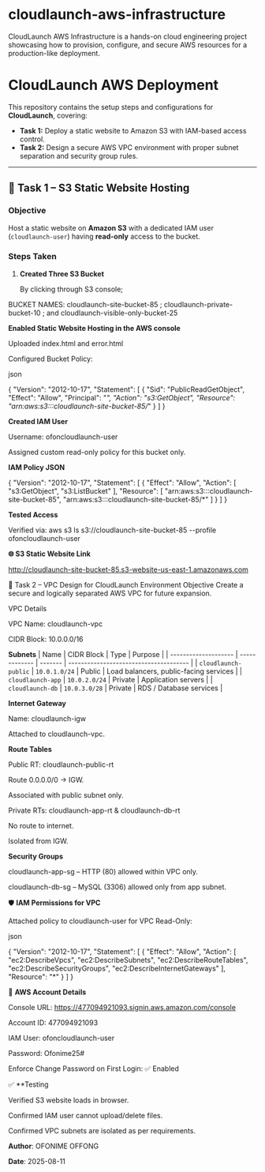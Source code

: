 # cloudlaunch-aws-infrastructure
CloudLaunch AWS Infrastructure is a hands-on cloud engineering project showcasing how to provision, configure, and secure AWS resources for a production-like deployment.
# CloudLaunch AWS Deployment

This repository contains the setup steps and configurations for **CloudLaunch**, covering:

- **Task 1:** Deploy a static website to Amazon S3 with IAM-based access control.
- **Task 2:** Design a secure AWS VPC environment with proper subnet separation and security group rules.

---

## 📌 Task 1 – S3 Static Website Hosting

### Objective
Host a static website on **Amazon S3** with a dedicated IAM user (`cloudlaunch-user`) having **read-only** access to the bucket.

### Steps Taken

1. **Created Three S3 Bucket**

   By clicking through S3 console;

BUCKET NAMES: cloudlaunch-site-bucket-85 ; cloudlaunch-private-bucket-10 ; and cloudlaunch-visible-only-bucket-25

**Enabled Static Website Hosting in the AWS console**

Uploaded index.html and error.html

Configured Bucket Policy:

json

{
  "Version": "2012-10-17",
  "Statement": [
    {
      "Sid": "PublicReadGetObject",
      "Effect": "Allow",
      "Principal": "*",
      "Action": "s3:GetObject",
      "Resource": "arn:aws:s3:::cloudlaunch-site-bucket-85/*"
    }
  ]
}


**Created IAM User**

Username: ofoncloudlaunch-user

Assigned custom read-only policy for this bucket only.

**IAM Policy JSON**


{
  "Version": "2012-10-17",
  "Statement": [
    {
      "Effect": "Allow",
      "Action": [
        "s3:GetObject",
        "s3:ListBucket"
      ],
      "Resource": [
        "arn:aws:s3:::cloudlaunch-site-bucket-85",
        "arn:aws:s3:::cloudlaunch-site-bucket-85/*"
      ]
    }
  ]
}

**Tested Access**

Verified via: aws s3 ls s3://cloudlaunch-site-bucket-85 --profile ofoncloudlaunch-user

**🌐 S3 Static Website Link**

http://cloudlaunch-site-bucket-85.s3-website-us-east-1.amazonaws.com

📌 Task 2 – VPC Design for CloudLaunch Environment
Objective
Create a secure and logically separated AWS VPC for future expansion.

VPC Details

VPC Name: cloudlaunch-vpc

CIDR Block: 10.0.0.0/16

**Subnets**
| Name                 | CIDR Block    | Type    | Purpose                                |
| -------------------- | ------------- | ------- | -------------------------------------- |
| `cloudlaunch-public` | `10.0.1.0/24` | Public  | Load balancers, public-facing services |
| `cloudlaunch-app`    | `10.0.2.0/24` | Private | Application servers                    |
| `cloudlaunch-db`     | `10.0.3.0/28` | Private | RDS / Database services                |

**Internet Gateway**

Name: cloudlaunch-igw

Attached to cloudlaunch-vpc.

**Route Tables**

Public RT: cloudlaunch-public-rt

Route 0.0.0.0/0 → IGW.

Associated with public subnet only.

Private RTs: cloudlaunch-app-rt & cloudlaunch-db-rt

No route to internet.

Isolated from IGW.

**Security Groups**

cloudlaunch-app-sg – HTTP (80) allowed within VPC only.

cloudlaunch-db-sg – MySQL (3306) allowed only from app subnet.

🛡️ **IAM Permissions for VPC**

Attached policy to cloudlaunch-user for VPC Read-Only:

json

{
  "Version": "2012-10-17",
  "Statement": [
    {
      "Effect": "Allow",
      "Action": [
        "ec2:DescribeVpcs",
        "ec2:DescribeSubnets",
        "ec2:DescribeRouteTables",
        "ec2:DescribeSecurityGroups",
        "ec2:DescribeInternetGateways"
      ],
      "Resource": "*"
    }
  ]
}


🧾 **AWS Account Details**

Console URL: https://477094921093.signin.aws.amazon.com/console

Account ID: 477094921093

IAM User: ofoncloudlaunch-user

Password: Ofonime25#

Enforce Change Password on First Login: ✅ Enabled


✅ **Testing

Verified S3 website loads in browser.

Confirmed IAM user cannot upload/delete files.

Confirmed VPC subnets are isolated as per requirements.


**Author**: OFONIME OFFONG

**Date**: 2025-08-11



